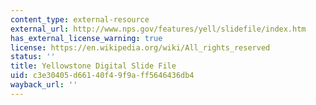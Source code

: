 ```yaml
---
content_type: external-resource
external_url: http://www.nps.gov/features/yell/slidefile/index.htm
has_external_license_warning: true
license: https://en.wikipedia.org/wiki/All_rights_reserved
status: ''
title: Yellowstone Digital Slide File
uid: c3e30405-d661-40f4-9f9a-ff5646436db4
wayback_url: ''
---
```

